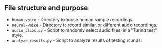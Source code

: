 ## File structure and purpose
- `human-voice` - Directory to house human sample recordings.
- `neural-voice` - Directory to record similar, or different audio recordings.
- `audio_clips.py` - Script to randomly select audio files, in a "Turing test" style.
- `analyze_results.py` - Script to analyze results of testing rounds.
